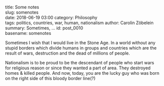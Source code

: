 title:      Some notes  
slug:       somenotes   
date:       2018-06-19 03:00
category:   Philosophy  
tags:       politics, countries, war, human, nationalism
author:     Carolin Zöbelein
summary:    Sometimes, ...
id:         post_0010   
basename:   somenotes   

Sometimes I wish that I would live in the Stone Age. In a world without
any stupid borders which divide humans in groups and countries which are
the result of wars, destruction and the dead of millions of people.

Nationalism is to be proud to be the descendant of people who start wars
for religious reason or since they wanted a part of area. They destroyed
homes & killed people. And now, today, you are the lucky guy who was
born on the right side of this bloody border line(?)

